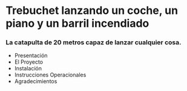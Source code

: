 # Trebuchet lanzando un coche, un piano y un barril incendiado  
### La catapulta de 20 metros capaz de lanzar cualquier cosa.
+ Presentación
+ El Proyecto
+ Instalación
+ Instrucciones Operacionales 
+ Agradecimientos